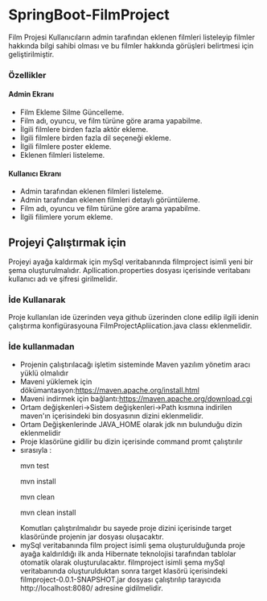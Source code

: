 # SpringBoot-FilmProject
Film Projesi Kullanıcıların admin tarafından eklenen filmleri listeleyip  filmler hakkında bilgi sahibi olması ve bu filmler hakkında görüşleri belirtmesi için geliştirilmiştir.
### Özellikler
#### Admin Ekranı
* Film Ekleme Silme Güncelleme.
* Film adı, oyuncu, ve film türüne göre arama yapabilme. 
* İlgili filmlere  birden fazla aktör ekleme.
* İlgili filmlere birden fazla dil seçeneği ekleme. 
* İlgili filmlere poster ekleme. 
* Eklenen filmleri listeleme.
#### Kullanıcı Ekranı
* Admin tarafından eklenen filmleri listeleme. 
* Admin tarafından eklenen filmleri detaylı görüntüleme. 
* Film adı, oyuncu ve film türüne göre arama yapabilme. 
* İlgili filimlere yorum ekleme. 

## Projeyi Çalıştırmak için 
 Projeyi ayağa kaldırmak için mySql veritabanında filmproject isimli yeni bir şema oluşturulmalıdır.
 Apllication.properties dosyası içerisinde veritabanı kullanıcı adı ve şifresi girilmelidir.
 ### İde Kullanarak 
  Proje kullanılan ide üzerinden veya github üzerinden clone edilip ilgili idenin çalıştırma konfigürasyouna FilmProjectApliication.java classı eklenmelidir.
 ### İde kullanmadan 
  * Projenin çalıştırılacağı işletim sisteminde Maven yazılım yönetim aracı yüklü olmalıdır
  * Maveni yüklemek için dökümantasyon:https://maven.apache.org/install.html
  * Maveni indirmek için bağlantı:https://maven.apache.org/download.cgi
  * Ortam değişkenleri->Sistem değişkenleri->Path kısmına indirilen maven'ın içerisindeki bin dosyasının dizini eklenmelidir. 
  * Ortam Değişkenlerinde JAVA_HOME olarak jdk nın bulunduğu dizin eklenmelidir
  * Proje klasörüne gidilir bu dizin içerisinde command promt çalıştırılır 
  * sırasıyla :
     <p> mvn test </p>
     <p> mvn install </p>
     <p> mvn clean </p>
     <p> mvn clean install</p>
       Komutları çalıştırılmalıdır bu sayede proje dizini içerisinde target klasöründe projenin jar dosyası oluşacaktır.
  * mySql veritabanında film project isimli şema oluşturulduğunda proje ayağa kaldırıldığı ilk anda Hibernate teknolojisi tarafından tablolar otomatik olarak oluşturulacaktır.
  filmproject isimli şema mySql veritabanında oluşturulduktan sonra target klasörü içerisindeki filmproject-0.0.1-SNAPSHOT.jar dosyası çalıştırılıp tarayıcıda  http://localhost:8080/ adresine gidilmelidir.
